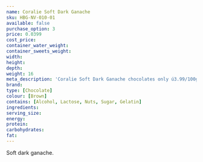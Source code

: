 ```yaml
---
name: Coralie Soft Dark Ganache
sku: HBG-NV-010-01
available: false
purchase_option: 3
price: 0.0399
cost_price: 
container_water_weight: 
container_sweets_weight: 
width: 
height: 
depth: 
weight: 16
meta_description: 'Coralie Soft Dark Ganache chocolates only ú3.99/100g. Traditional sweets and more at Humbugs Confectionery Store. Specialists in satisfying your sweet tooth!'
brand: 
type: [Chocolate]
colour: [Brown]
contains: [Alcohol, Lactose, Nuts, Sugar, Gelatin]
ingredients: 
serving_size: 
energy: 
protein: 
carbohydrates: 
fat: 
---
```

Soft dark ganache.